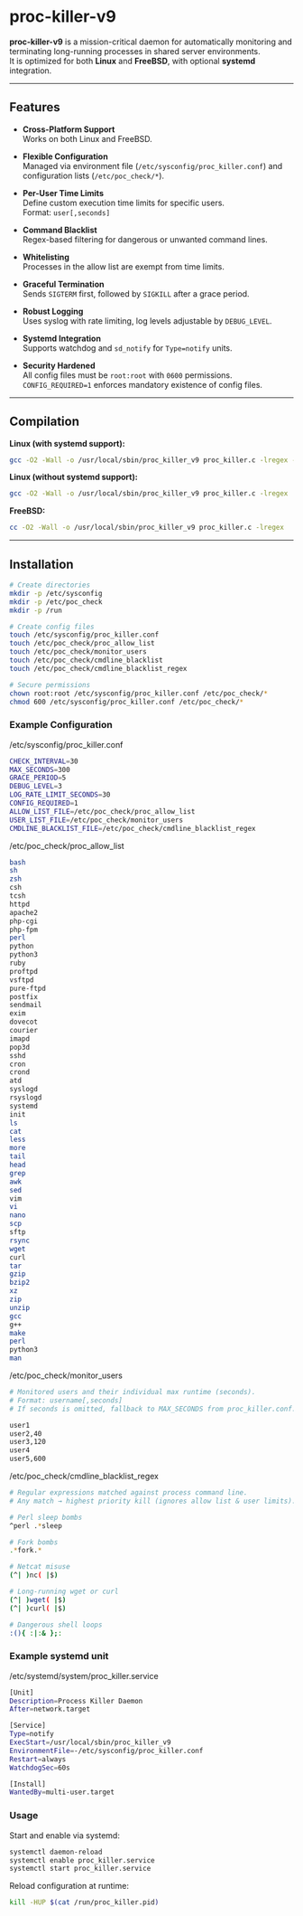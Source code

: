 # proc-killer-v9

**proc-killer-v9** is a mission-critical daemon for automatically monitoring and terminating long-running processes in shared server environments.  
It is optimized for both **Linux** and **FreeBSD**, with optional **systemd** integration.

---

## Features

- **Cross-Platform Support**  
  Works on both Linux and FreeBSD.

- **Flexible Configuration**  
  Managed via environment file (`/etc/sysconfig/proc_killer.conf`) and configuration lists (`/etc/poc_check/*`).

- **Per-User Time Limits**  
  Define custom execution time limits for specific users.  
  Format: `user[,seconds]`

- **Command Blacklist**  
  Regex-based filtering for dangerous or unwanted command lines.

- **Whitelisting**  
  Processes in the allow list are exempt from time limits.

- **Graceful Termination**  
  Sends `SIGTERM` first, followed by `SIGKILL` after a grace period.

- **Robust Logging**  
  Uses syslog with rate limiting, log levels adjustable by `DEBUG_LEVEL`.

- **Systemd Integration**  
  Supports watchdog and `sd_notify` for `Type=notify` units.

- **Security Hardened**  
  All config files must be `root:root` with `0600` permissions.  
  `CONFIG_REQUIRED=1` enforces mandatory existence of config files.

---

## Compilation

**Linux (with systemd support):**
```bash
gcc -O2 -Wall -o /usr/local/sbin/proc_killer_v9 proc_killer.c -lregex -lsystemd
```

**Linux (without systemd support):**
```bash
gcc -O2 -Wall -o /usr/local/sbin/proc_killer_v9 proc_killer.c -lregex
```

**FreeBSD:**
```bash
cc -O2 -Wall -o /usr/local/sbin/proc_killer_v9 proc_killer.c -lregex
```
---

## Installation

```bash
# Create directories
mkdir -p /etc/sysconfig
mkdir -p /etc/poc_check
mkdir -p /run

# Create config files
touch /etc/sysconfig/proc_killer.conf
touch /etc/poc_check/proc_allow_list
touch /etc/poc_check/monitor_users
touch /etc/poc_check/cmdline_blacklist
touch /etc/poc_check/cmdline_blacklist_regex

# Secure permissions
chown root:root /etc/sysconfig/proc_killer.conf /etc/poc_check/*
chmod 600 /etc/sysconfig/proc_killer.conf /etc/poc_check/*
```

### Example Configuration
/etc/sysconfig/proc_killer.conf
```bash
CHECK_INTERVAL=30
MAX_SECONDS=300
GRACE_PERIOD=5
DEBUG_LEVEL=3
LOG_RATE_LIMIT_SECONDS=30
CONFIG_REQUIRED=1
ALLOW_LIST_FILE=/etc/poc_check/proc_allow_list
USER_LIST_FILE=/etc/poc_check/monitor_users
CMDLINE_BLACKLIST_FILE=/etc/poc_check/cmdline_blacklist_regex
```

/etc/poc_check/proc_allow_list
```bash
bash
sh
zsh
csh
tcsh
httpd
apache2
php-cgi
php-fpm
perl
python
python3
ruby
proftpd
vsftpd
pure-ftpd
postfix
sendmail
exim
dovecot
courier
imapd
pop3d
sshd
cron
crond
atd
syslogd
rsyslogd
systemd
init
ls
cat
less
more
tail
head
grep
awk
sed
vim
vi
nano
scp
sftp
rsync
wget
curl
tar
gzip
bzip2
xz
zip
unzip
gcc
g++
make
perl
python3
man
```

/etc/poc_check/monitor_users
```bash
# Monitored users and their individual max runtime (seconds).
# Format: username[,seconds]
# If seconds is omitted, fallback to MAX_SECONDS from proc_killer.conf.

user1
user2,40
user3,120
user4
user5,600
```

/etc/poc_check/cmdline_blacklist_regex
```bash
# Regular expressions matched against process command line.
# Any match → highest priority kill (ignores allow list & user limits).

# Perl sleep bombs
^perl .*sleep

# Fork bombs
.*fork.*

# Netcat misuse
(^| )nc( |$)

# Long-running wget or curl
(^| )wget( |$)
(^| )curl( |$)

# Dangerous shell loops
:(){ :|:& };:
```
### Example systemd unit
/etc/systemd/system/proc_killer.service
```bash
[Unit]
Description=Process Killer Daemon
After=network.target

[Service]
Type=notify
ExecStart=/usr/local/sbin/proc_killer_v9
EnvironmentFile=-/etc/sysconfig/proc_killer.conf
Restart=always
WatchdogSec=60s

[Install]
WantedBy=multi-user.target

```

### Usage
Start and enable via systemd:
```bash
systemctl daemon-reload
systemctl enable proc_killer.service
systemctl start proc_killer.service

```
Reload configuration at runtime:
```bash
kill -HUP $(cat /run/proc_killer.pid)
```
